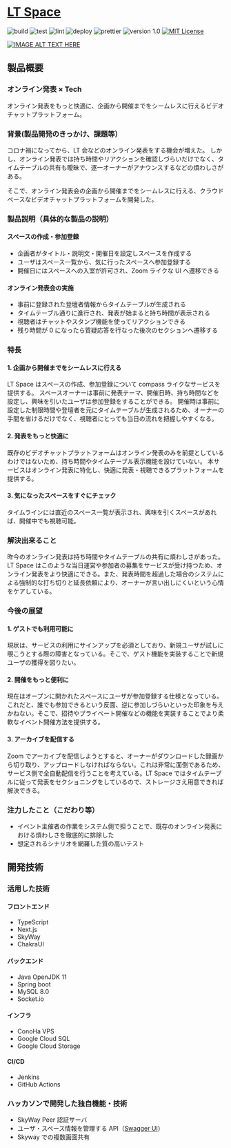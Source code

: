 # [LT Space](https://lt-space.abelab.dev/)

![build](https://github.com/jphacks/C_2101/workflows/build/badge.svg)
![test](https://github.com/jphacks/C_2101/workflows/test/badge.svg)
![lint](https://github.com/jphacks/C_2101/workflows/lint/badge.svg)
![deploy](https://github.com/jphacks/C_2101/workflows/deploy/badge.svg)
![prettier](https://img.shields.io/badge/code_style-prettier-ff69b4.svg)
![version 1.0](https://img.shields.io/badge/version-1.0-yellow.svg)
[![MIT License](http://img.shields.io/badge/license-MIT-blue.svg?style=flat)](LICENSE)

[![IMAGE ALT TEXT HERE](https://jphacks.com/wp-content/uploads/2021/07/JPHACKS2021_ogp.jpg)](https://youtu.be/eZ0DI7M2tIc)

## 製品概要

### オンライン発表 × Tech

オンライン発表をもっと快適に、企画から開催までをシームレスに行えるビデオチャットプラットフォーム。

### 背景(製品開発のきっかけ、課題等）

コロナ禍になってから、LT 会などのオンライン発表をする機会が増えた。
しかし、オンライン発表では持ち時間やリアクションを確認しづらいだけでなく、タイムテーブルの共有も曖昧で、逐一オーナーがアナウンスするなどの煩わしさがある。

そこで、オンライン発表会の企画から開催までをシームレスに行える、クラウドベースなビデオチャットプラットフォームを開発した。

### 製品説明（具体的な製品の説明）

#### スペースの作成・参加登録

- 企画者がタイトル・説明文・開催日を設定しスペースを作成する
- ユーザはスペース一覧から、気に行ったスペースへ参加登録する
- 開催日にはスペースへの入室が許可され、Zoom ライクな UI へ遷移できる

#### オンライン発表会の実施

- 事前に登録された登壇者情報からタイムテーブルが生成される
- タイムテーブル通りに進行され、発表が始まると持ち時間が表示される
- 視聴者はチャットやスタンプ機能を使ってリアクションできる
- 残り時間が 0 になったら質疑応答を行なった後次のセクションへ遷移する

### 特長

#### 1. 企画から開催までをシームレスに行える

LT Space はスペースの作成、参加登録について compass ライクなサービスを提供する。
スペースオーナーは事前に発表テーマ、開催日時、持ち時間などを設定し、興味を引いたユーザは参加登録をすることができる。
開催時は事前に設定した制限時間や登壇者を元にタイムテーブルが生成されるため、オーナーの手間を省けるだけでなく、視聴者にとっても当日の流れを把握しやすくなる。

#### 2. 発表をもっと快適に

既存のビデオチャットプラットフォームはオンライン発表のみを前提としているわけではないため、持ち時間やタイムテーブル表示機能を設けていない。
本サービスはオンライン発表に特化し、快適に発表・視聴できるプラットフォームを提供する。

#### 3. 気になったスペースをすぐにチェック

タイムラインには直近のスペース一覧が表示され、興味を引くスペースがあれば、開催中でも視聴可能。

### 解決出来ること

昨今のオンライン発表は持ち時間やタイムテーブルの共有に煩わしさがあった。LT Space はこのような当日運営や参加者の募集をサービスが受け持つため、オンライン発表をより快適にできる。また、発表時間を超過した場合のシステムによる強制的な打ち切りと延長依頼により、オーナーが言い出しにくいという心情をケアしている。

### 今後の展望

#### 1. ゲストでも利用可能に

現状は、サービスの利用にサインアップを必須としており、新規ユーザが試しに覗こうとする際の障害となっている。そこで、ゲスト機能を実装することで新規ユーザの獲得を図りたい。

#### 2. 開催をもっと便利に

現在はオープンに開かれたスペースにユーザが参加登録する仕様となっている。これだと、誰でも参加できるという反面、逆に参加しづらいといった印象を与えかねない。そこで、招待やプライベート開催などの機能を実装することでより柔軟なイベント開催方法を提供する。

#### 3. アーカイブを配信する

Zoom でアーカイブを配信しようとすると、オーナーがダウンロードした録画から切り取り、アップロードしなければならない。これは非常に面倒であるため、サービス側で全自動配信を行うことを考えている。LT Space ではタイムテーブルに従って発表をセクショニングをしているので、ストレージさえ用意できれば解決できる。

### 注力したこと（こだわり等）

- イベント主催者の作業をシステム側で担うことで、既存のオンライン発表における煩わしさを徹底的に排除した
- 想定されるシナリオを網羅した質の高いテスト

## 開発技術

### 活用した技術

#### フロントエンド

- TypeScript
- Next.js
- SkyWay
- ChakraUI

#### バックエンド

- Java OpenJDK 11
- Spring boot
- MySQL 8.0
- Socket.io

#### インフラ

- ConoHa VPS
- Google Cloud SQL
- Google Cloud Storage

#### CI/CD

- Jenkins
- GitHub Actions

### ハッカソンで開発した独自機能・技術

- SkyWay Peer 認証サーバ
- ユーザ・スペース情報を管理する API（[Swagger UI](https://api.abelab.dev/jphacks/swagger-ui/)）
- Skyway での複数画面共有
